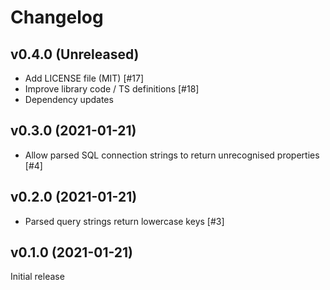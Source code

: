 # Changelog

## v0.4.0 (Unreleased)

- Add LICENSE file (MIT) [#17]
- Improve library code / TS definitions [#18]
- Dependency updates

## v0.3.0 (2021-01-21)

- Allow parsed SQL connection strings to return unrecognised properties [#4]

## v0.2.0 (2021-01-21)

- Parsed query strings return lowercase keys [#3]

## v0.1.0 (2021-01-21)

Initial release
